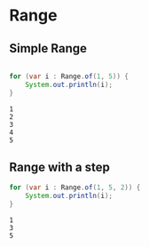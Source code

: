 # Range

## Simple Range
```java

for (var i : Range.of(1, 5)) {
    System.out.println(i);
}

```

```
1
2
3
4
5
```

## Range with a step
```java
for (var i : Range.of(1, 5, 2)) {
    System.out.println(i);
}
```

```
1
3
5
```